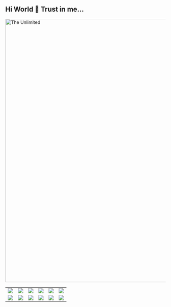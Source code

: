 ## Hi World 👋 Trust in me...

<img src="https://github.com/Art21042147/Art21042147/blob/main/kaas.gif" alt="The Unlimited" width="830">

<table border="0" cellspacing="0" align="center">
  <tr align="center">
    <td><img src="https://img.shields.io/badge/Python-3776AB?logo=python&logoColor=fff&style=plastic"></td>
    <td><img src="https://img.shields.io/badge/FastAPI-009688?logo=fastapi&logoColor=fff&style=plastic"></td>
    <td><img src="https://img.shields.io/badge/Django-092E20?logo=django&logoColor=fff&style=plastic"></td>
    <td><img src="https://img.shields.io/badge/SQLAlchemy-D71F00?logo=sqlalchemy&logoColor=fff&style=plastic"></td>
    <td><img src="https://img.shields.io/badge/SQLite-003B57?logo=sqlite&logoColor=fff&style=plastic"></td>
    <td><img src="https://img.shields.io/badge/PostgreSQL-4169E1?logo=postgresql&logoColor=fff&style=plastic"></td>
  </tr>
  <tr align="center">
    <td><img src="https://img.shields.io/badge/Jinja-B41717?logo=jinja&logoColor=fff&style=plastic"></td>
    <td><img src="https://img.shields.io/badge/Bootstrap-7952B3?logo=bootstrap&logoColor=fff&style=plastic"></td>
    <td><img src="https://img.shields.io/badge/HTML5-E34F26?logo=html5&logoColor=fff&style=plastic"></td>
    <td><img src="https://img.shields.io/badge/CSS-639?logo=css&logoColor=fff&style=plastic"></td>
    <td><img src="https://img.shields.io/badge/JavaScript-F7DF1E?logo=javascript&logoColor=000&style=plastic"></td>
    <td><img src="https://img.shields.io/badge/React-61DAFB?logo=react&logoColor=000&style=plastic"></td>
  </tr>
</table>
